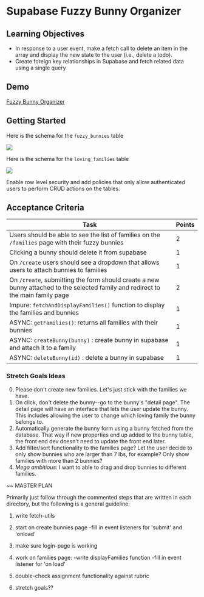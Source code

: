 # Supabase Fuzzy Bunny Organizer

## Learning Objectives

-   In response to a user event, make a fetch call to delete an item in the array and display the new state to the user (i.e., delete a todo).
-   Create foreign key relationships in Supabase and fetch related data using a single query

## Demo

[Fuzzy Bunny Organizer](https://alchemycodelab.github.io/web-01-fuzzy-bunny-organizer/)

## Getting Started

Here is the schema for the `fuzzy_bunnies` table

![](https://github.com/alchemycodelab/half-baked-web-01-fuzzy-bunny-organizer/raw/main/bunnies-model.png)

Here is the schema for the `loving_families` table

![](https://github.com/alchemycodelab/half-baked-web-01-fuzzy-bunny-organizer/raw/main/families-model.png)

Enable row level security and add policies that only allow authenticated users to perform CRUD actions on the tables.

## Acceptance Criteria


| Task                                                                             | Points |
| -------------------------------------------------------------------------------- | ------ |
|   Users should be able to see the list of families on the `/families` page with their fuzzy bunnies | 2 |
|   Clicking a bunny should delete it from supabase | 1 |
|   On `/create` users should see a dropdown that allows users to attach bunnies to families | 1 |
|   On `/create`, submitting the form should create a new bunny attached to the selected family and redirect to the main family page | 2 |
| Impure: `fetchAndDisplayFamilies()` function to display the families and bunnies            | 1      |
| ASYNC: `getFamilies()`: returns all families with their bunnies                  | 1      |
| ASYNC: `createBunny(bunny)` : create bunny in supabase and attach it to a family | 1      |
| ASYNC: `deleteBunny(id)` : delete a bunny in supabase                            | 1      |

### Stretch Goals Ideas

0. Please don't create new families. Let's just stick with the families we have.
1. On click, don't delete the bunny--go to the bunny's "detail page". The detail page will have an interface that lets the user update the bunny. This includes allowing the user to change which loving family the bunny belongs to.
2. Automatically generate the bunny form using a bunny fetched from the database. That way if new properties end up added to the bunny table, the front end dev doesn't need to update the front end later.
3. Add filter/sort functionality to the families page? Let the user decide to only show bunnies who are larger than 7 lbs, for example? Only show families with more than 2 bunnies?
4. _Mega ambitious_: I want to able to drag and drop bunnies to different families.




~~ MASTER PLAN

Primarily just follow through the commented steps that are written in each directory, but the following is a general guideline:

1. write fetch-utils
2. start on create bunnies page
    -fill in event listeners for 'submit' and 'onload'

3. make sure login-page is working
4. work on families page:
    -write displayFamilies function
    -fill in event listener for 'on load'

5. double-check assignment functionality against rubric
6. stretch goals??
